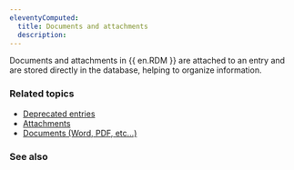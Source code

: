 ```yaml
---
eleventyComputed:
  title: Documents and attachments
  description: 
---
```


Documents and attachments in {{ en.RDM }} are attached to an entry and are stored directly in the database, helping to organize information.

### Related topics  

* [Deprecated entries](https://docs.devolutions.net/kb/remote-desktop-manager/knowledge-base/deprecated-entries/#documents)  
* [Attachments](https://docs.devolutions.net/rdm/windows/commands/view/layout/attachments/)
* [Documents (Word, PDF, etc…)](https://docs.devolutions.net/kb/remote-desktop-manager/knowledge-base/deprecated-entries/#documents)   

### See also  
